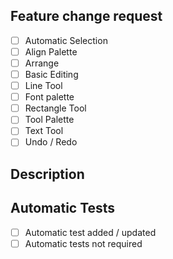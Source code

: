 ## Feature change request
- [ ] Automatic Selection
- [ ] Align Palette
- [ ] Arrange
- [ ] Basic Editing
- [ ] Line Tool
- [ ] Font palette
- [ ] Rectangle Tool
- [ ] Tool Palette
- [ ] Text Tool
- [ ] Undo / Redo

## Description
<!-- Describe the changes made -->

## Automatic Tests
- [ ] Automatic test added / updated
- [ ] Automatic tests not required